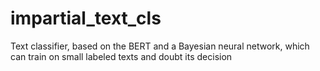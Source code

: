 # impartial_text_cls
Text classifier, based on the BERT and a Bayesian neural network, which can train on small labeled texts and doubt its decision
